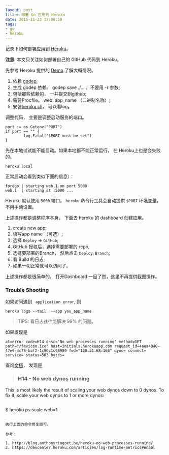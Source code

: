 ```yaml
---
layout: post
title: 部署 Go 应用到 Heroku
date: 2015-11-23 17:00:50
tags:
- go
- heroku
---
```


记录下如何部署应用到 [Heroku](https://www.heroku.com)。

**注意**: 本文只关注如何部署自己的 GitHub 代码到 Heroku。


先参考 Heroku 提供的 [Demo](https://github.com/heroku/go-getting-started) 了解大概情况。

1. 依赖 [godep](https://github.com/tools/godep);
2. 生成 godep 依赖。 godep save ./… 。不要用 -r 参数;
3. 包括那些依赖包， 一并提交到github;
4. 需要Procfile，  web:   app_name  （二进制名称）;
5. 安装[heroku cli](https://toolbelt.heroku.com/)，  可以看log。



调整代码， 主要是调整启动服务的端口。

```
port := os.Getenv("PORT")
if port == "" {
		log.Fatal("$PORT must be set")
}
```

先在本地试试能不能启动。如果本地都不能正常运行， 在 Heroku上也是会失败的。

```
heroku local
```

正常启动会看到类似下面的信息）：

```
forego | starting web.1 on port 5000
web.1  | starting at :5000 ...

```

Heroku 默认使用 `5000` 端口。 `heroku` 命令行工具会自动提供 `$PORT` 环境变量，不用手动设置。


上述操作都是调整程序本身， 下面去 heroku 的 dashboard 创建应用。

1. create new app;
2. 填写app name （可选）;
3. 选择 `Deploy` =>  `GitHub`;
4. GitHub 授权后，选择需要部署的 repo;
5. 选择要部署的Branch， 然后点击 `Deploy Branch`;
6. 看 Build 的日志;
7. 如果一切正常就可以访问了。

上述操作都是很简单的， 打开Dashboard 一目了然，这里不再提供截图操作。


### Trouble Shooting

如果访问遇到 ` application error`,  则 

```
heroku logs --tail  --app you_app_name 
```

>TIPS: 看日志往往能解决 99% 的问题。

如果发现是 

```
at=error code=H14 desc="No web processes running" method=GET path="/favicon.ico" host=initials.herokuapp.com request_id=4eea4848-47e9-4c78-baf2-1c90c1c98980 fwd="120.31.68.166" dyno= connect= service= status=503 bytes=
```

查询[文档](
https://devcenter.heroku.com/articles/error-codes#h14-no-web-dynos-running
)， 发现是 

> ### H14 - No web dynos running
This is most likely the result of scaling your web dynos down to 0 dynos. To fix it, scale your web dynos to 1 or more dynos:

>```
$ heroku ps:scale web=1
```

执行上面的命令修复即可。    

参考：

1. http://blog.anthonyringoet.be/heroku-no-web-processes-running/
2. https://devcenter.heroku.com/articles/log-runtime-metrics#enabl

